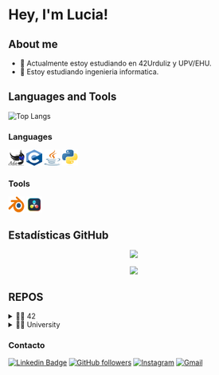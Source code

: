 # Hey, I'm Lucia!

## About me

- 🔭 Actualmente estoy estudiando en 42Urduliz y UPV/EHU.
- 🌱 Estoy estudiando ingenieria informatica.

## Languages and Tools

![Top Langs](https://github-readme-stats.vercel.app/api/top-langs/?username=LUC1A05&layout=compact)

### Languages
<p align = "left">
<img src="img\ada.png"
width="32"
height="32"
title="Ada">
<img src="img\c.png"
width="32"
height="32"
title="C">
<img src="img\java.png"
width="32"
height="32"
title="Java">
<img src="img\Python-logo-notext.svg.png"
width="32"
height="32"
title="Python">
</p>

### Tools

<p align = "left">
<img src="img\Blender_logo_no_text.svg.png"
width="32"
height="32"
title="Blender">
<img src="img\DaVinci_Resolve_Studio.png"
width="32"
height="32"
title="DaVinci">
</p>

## Estadísticas GitHub

<p align="center">
  <img src="https://github-readme-stats.vercel.app/api?username=LUC1A05&show_icons=true&theme=bear" width="500">
</p>

<p align="center">
  <img src="https://github-readme-streak-stats.herokuapp.com?user=LUC1A05&theme=dark&hide_border=true" width="500">
</p>

## REPOS
<details>
<summary>👨‍🎓 42</summary>
</details>

<details>
<summary>👨‍🎓 University</summary>
</details>

### Contacto
[![Linkedin Badge](https://img.shields.io/badge/-TuNombre-blue?style=flat-square&logo=Linkedin&logoColor=white&link=https://www.linkedin.com/in/tu-enlace/)](https://www.linkedin.com/in/tu-enlace/)
[![GitHub followers](https://img.shields.io/github/followers/LUC1A05?label=Follow&style=social)](https://github.com/LUC1A05)
[![Instagram](https://img.shields.io/badge/Instagram-%23E4405F.svg?&style=for-the-badge&logo=instagram&logoColor=white)](https://www.instagram.com/luciaaaaa_055/)
[![Gmail](https://img.shields.io/badge/Gmail-%23D14836.svg?&style=for-the-badge&logo=gmail&logoColor=white)](mailto:lucializaso05@gmail.com)
